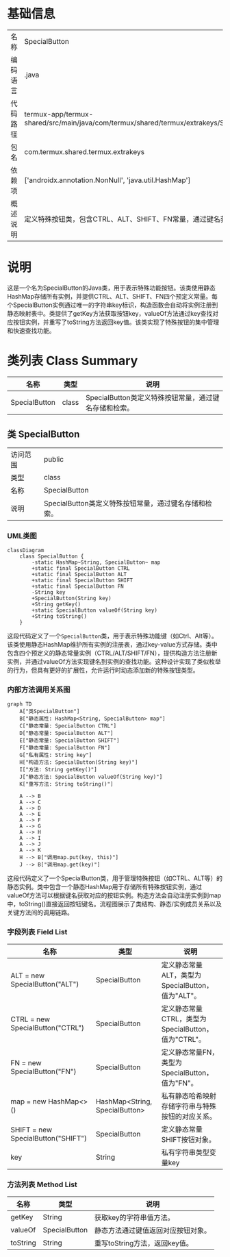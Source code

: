 # 基础信息

|      |      |
|------|------|
| 名称 | SpecialButton |
| 编码语言 | .java |
| 代码路径 | termux-app/termux-shared/src/main/java/com/termux/shared/termux/extrakeys/SpecialButton.java |
| 包名 | com.termux.shared.termux.extrakeys |
| 依赖项 | ['androidx.annotation.NonNull', 'java.util.HashMap'] |
| 概述说明 | 定义特殊按钮类，包含CTRL、ALT、SHIFT、FN常量，通过键名获取实例。 |

# 说明

这是一个名为SpecialButton的Java类，用于表示特殊功能按钮。该类使用静态HashMap存储所有实例，并提供CTRL、ALT、SHIFT、FN四个预定义常量。每个SpecialButton实例通过唯一的字符串key标识，构造函数会自动将实例注册到静态映射表中。类提供了getKey方法获取按钮key，valueOf方法通过key查找对应按钮实例，并重写了toString方法返回key值。该类实现了特殊按钮的集中管理和快速查找功能。

# 类列表 Class Summary

| 名称   | 类型  | 说明 |
|-------|------|-------------|
| SpecialButton | class | SpecialButton类定义特殊按钮常量，通过键名存储和检索。 |



## 类 SpecialButton

|      |      |
|------|------|
| 访问范围 | public |
| 类型 | class |
| 名称 | SpecialButton |
| 说明 | SpecialButton类定义特殊按钮常量，通过键名存储和检索。 |


### UML类图

```mermaid
classDiagram
    class SpecialButton {
        -static HashMap~String, SpecialButton~ map
        +static final SpecialButton CTRL
        +static final SpecialButton ALT
        +static final SpecialButton SHIFT
        +static final SpecialButton FN
        -String key
        +SpecialButton(String key)
        +String getKey()
        +static SpecialButton valueOf(String key)
        +String toString()
    }
```

这段代码定义了一个`SpecialButton`类，用于表示特殊功能键（如Ctrl、Alt等）。该类使用静态HashMap维护所有实例的注册表，通过key-value方式存储。类中包含四个预定义的静态常量实例（CTRL/ALT/SHIFT/FN），提供构造方法注册新实例，并通过valueOf方法实现键名到实例的查找功能。这种设计实现了类似枚举的行为，但具有更好的扩展性，允许运行时动态添加新的特殊按钮类型。


### 内部方法调用关系图

```mermaid
graph TD
    A["类SpecialButton"]
    B["静态属性: HashMap<String, SpecialButton> map"]
    C["静态常量: SpecialButton CTRL"]
    D["静态常量: SpecialButton ALT"]
    E["静态常量: SpecialButton SHIFT"]
    F["静态常量: SpecialButton FN"]
    G["私有属性: String key"]
    H["构造方法: SpecialButton(String key)"]
    I["方法: String getKey()"]
    J["静态方法: SpecialButton valueOf(String key)"]
    K["重写方法: String toString()"]

    A --> B
    A --> C
    A --> D
    A --> E
    A --> F
    A --> G
    A --> H
    A --> I
    A --> J
    A --> K
    H --> B["调用map.put(key, this)"]
    J --> B["调用map.get(key)"]
```

这段代码定义了一个SpecialButton类，用于管理特殊按钮（如CTRL、ALT等）的静态实例。类中包含一个静态HashMap用于存储所有特殊按钮实例，通过valueOf方法可以根据键名获取对应的按钮实例。构造方法会自动注册实例到map中，toString()直接返回按钮键名。流程图展示了类结构、静态/实例成员关系以及关键方法间的调用链路。

### 字段列表 Field List

| 名称  | 类型  | 说明 |
|-------|-------|------|
| ALT = new SpecialButton("ALT") | SpecialButton | 定义静态常量ALT，类型为SpecialButton，值为"ALT"。 |
| CTRL = new SpecialButton("CTRL") | SpecialButton | 定义静态常量CTRL，类型为SpecialButton，值为"CTRL"。 |
| FN = new SpecialButton("FN") | SpecialButton | 定义静态常量FN，类型为SpecialButton，值为"FN"。 |
| map = new HashMap<>() | HashMap<String, SpecialButton> | 私有静态哈希映射存储字符串与特殊按钮的对应关系。 |
| SHIFT = new SpecialButton("SHIFT") | SpecialButton | 定义静态常量SHIFT按钮对象。 |
| key | String | 私有字符串类型变量key |

### 方法列表 Method List

| 名称  | 类型  | 说明 |
|-------|-------|------|
| getKey | String | 获取key的字符串值方法。 |
| valueOf | SpecialButton | 静态方法通过键值返回对应按钮对象。 |
| toString | String | 重写toString方法，返回key值。 |




